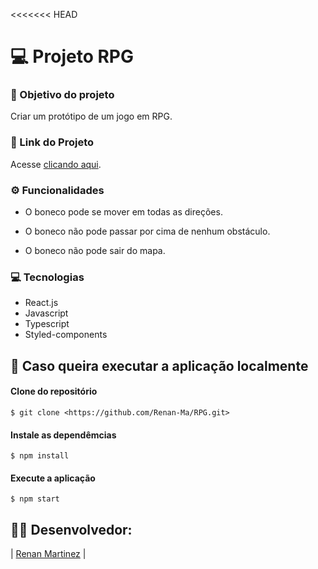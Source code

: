 <<<<<<< HEAD
# 💻 Projeto RPG

### :dart: Objetivo do projeto
Criar um protótipo de um jogo em RPG.

### 🔗 Link do Projeto
Acesse [clicando aqui](http://rpg-projeto-renan.surge.sh/).

### ⚙️ Funcionalidades
- O boneco pode se mover em todas as direções.

- O boneco não pode passar por cima de nenhum obstáculo.

- O boneco não pode sair do mapa.

### :computer: Tecnologias
- React.js
- Javascript
- Typescript
- Styled-components

## :file_folder: Caso queira executar a aplicação localmente

#### Clone do repositório

```shell
$ git clone <https://github.com/Renan-Ma/RPG.git>
```

#### Instale as dependêmcias

```shell
$ npm install
```

#### Execute a aplicação 

```shell
$ npm start
```
   
## 👨‍💻 Desenvolvedor:
   
| [Renan Martinez](https://github.com/Renan-Ma) | 